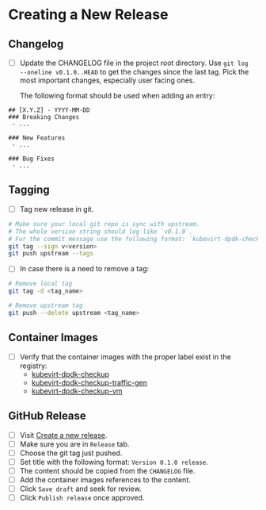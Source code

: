 # Creating a New Release

## Changelog

- [ ] Update the CHANGELOG file in the project root directory.
  Use `git log  --oneline v0.1.0..HEAD` to get the changes since the last tag.
  Pick the most important changes, especially user facing ones.

  The following format should be used when adding an entry:

```
## [X.Y.Z] - YYYY-MM-DD
### Breaking Changes
 - ...

### New Features
 - ...

### Bug Fixes
 - ...
```

## Tagging

- [ ] Tag new release in git.
```bash
# Make sure your local git repo is sync with upstream.
# The whole version string should log like `v0.1.0`.
# For the commit message use the following format: `kubevirt-dpdk-checkup 0.1.0 release`.
git tag --sign v<version>
git push upstream --tags
```

- [ ] In case there is a need to remove a tag:
```bash
# Remove local tag
git tag -d <tag_name>

# Remove upstream tag
git push --delete upstream <tag_name>
```

## Container Images

- [ ] Verify that the container images with the proper label exist in the registry:
  - [kubevirt-dpdk-checkup](https://quay.io/repository/kiagnose/kubevirt-dpdk-checkup?tab=tags)
  - [kubevirt-dpdk-checkup-traffic-gen](https://quay.io/repository/kiagnose/kubevirt-dpdk-checkup-traffic-gen?tab=tags)
  - [kubevirt-dpdk-checkup-vm](https://quay.io/repository/kiagnose/kubevirt-dpdk-checkup-vm?tab=tags)

## GitHub Release

- [ ] Visit [Create a new release](https://github.com/kiagnose/kubevirt-dpdk-checkup/releases/new).
- [ ] Make sure you are in `Release` tab.
- [ ] Choose the git tag just pushed.
- [ ] Set title with the following format: `Version 0.1.0 release`.
- [ ] The content should be copied from the `CHANGELOG` file.
- [ ] Add the container images references to the content.
- [ ] Click `Save draft` and seek for review.
- [ ] Click `Publish release` once approved.
